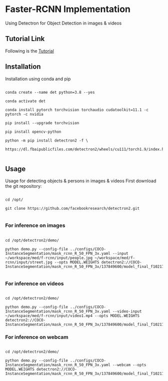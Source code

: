 # Faster-RCNN Implementation
Using Detectron for Object Detection in images & videos

## Tutorial Link
Following is the [Tutorial](https://detectron2.readthedocs.io/en/latest/tutorials/getting_started.html)


## Installation

Installation using conda and pip

```

conda create --name det python=3.8 --yes

conda activate det

conda install pytorch torchvision torchaudio cudatoolkit=11.1 -c pytorch -c nvidia

pip install --upgrade torchvision

pip install opencv-python

python -m pip install detectron2 -f \
  https://dl.fbaipublicfiles.com/detectron2/wheels/cu111/torch1.9/index.html


```

## Usage

Usage for detecting objects & persons in images & videos
First download the git repository:

```

cd /opt/

git clone https://github.com/facebookresearch/detectron2.git


```

### For inference on images

```

cd /opt/detectron2/demo/

python demo.py --config-file ../configs/COCO-InstanceSegmentation/mask_rcnn_R_50_FPN_3x.yaml --input ~/workspace/med/f-rcnn/input/people.jpg ~/workspace/med/f-rcnn/input/street.jpg --opts MODEL.WEIGHTS detectron2://COCO-InstanceSegmentation/mask_rcnn_R_50_FPN_3x/137849600/model_final_f10217.pkl


```

### For inference on videos

```

cd /opt/detectron2/demo/

python demo.py --config-file ../configs/COCO-InstanceSegmentation/mask_rcnn_R_50_FPN_3x.yaml --video-input ~/workspace/med/f-rcnn/input/video1.mp4 --opts MODEL.WEIGHTS detectron2://COCO-InstanceSegmentation/mask_rcnn_R_50_FPN_3x/137849600/model_final_f10217.pkl

```

### For inference on webcam

```

cd /opt/detectron2/demo/

python demo.py --config-file ../configs/COCO-InstanceSegmentation/mask_rcnn_R_50_FPN_3x.yaml --webcam --opts MODEL.WEIGHTS detectron2://COCO-InstanceSegmentation/mask_rcnn_R_50_FPN_3x/137849600/model_final_f10217.pkl
```
